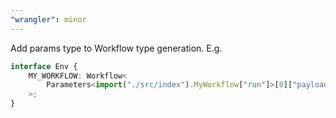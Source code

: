 ```yaml
---
"wrangler": minor
---
```


Add params type to Workflow type generation. E.g.

```ts
interface Env {
	MY_WORKFLOW: Workflow<
		Parameters<import("./src/index").MyWorkflow["run"]>[0]["payload"]
	>;
}
```
